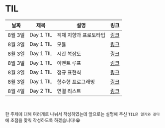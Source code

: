 # TIL

|날짜|제목|설명|링크|
|---|---|---|---|
|8월 3일|Day 1 TIL|객체 지향과 프로토타입|[링크](https://github.com/rkdvnfma90/TIL/blob/master/Javascript/%5B2021-08-03%5D-%EA%B0%9D%EC%B2%B4%EC%A7%80%ED%96%A5%EA%B3%BC-%ED%94%84%EB%A1%9C%ED%86%A0%ED%83%80%EC%9E%85.md)|
|8월 3일|Day 1 TIL|모듈|[링크](https://github.com/rkdvnfma90/TIL/blob/master/Javascript/%5B2021-08-03%5D-%EB%AA%A8%EB%93%88.md)|
|8월 3일|Day 1 TIL|시간 복잡도|[링크](https://github.com/rkdvnfma90/TIL/blob/master/Javascript/%5B2021-08-03%5D-%EC%8B%9C%EA%B0%84%EB%B3%B5%EC%9E%A1%EB%8F%84.md)|
|8월 3일|Day 1 TIL|이벤트 루프|[링크](https://github.com/rkdvnfma90/TIL/blob/master/Javascript/%5B2021-08-03%5D-%EC%9D%B4%EB%B2%A4%ED%8A%B8%EB%A3%A8%ED%94%84.md)|
|8월 3일|Day 1 TIL|정규 표현식|[링크](https://github.com/rkdvnfma90/TIL/blob/master/Javascript/%5B2021-08-03%5D-%EC%A0%95%EA%B7%9C%ED%91%9C%ED%98%84%EC%8B%9D.md)|
|8월 3일|Day 1 TIL|함수형 프로그래밍|[링크](https://github.com/rkdvnfma90/TIL/blob/master/Javascript/%5B2021-08-03%5D-%ED%95%A8%EC%88%98%ED%98%95%ED%94%84%EB%A1%9C%EA%B7%B8%EB%9E%98%EB%B0%8D.md)|
|8월 4일|Day 2 TIL|연결 리스트|[링크](https://github.com/rkdvnfma90/TIL/blob/master/DataStructure/%5B2021-08-04%5D-%EC%97%B0%EA%B2%B0%EB%A6%AC%EC%8A%A4%ED%8A%B8.md)|

<br>

한 주제에 대해 여러개로 나눠서 작성하였는데 앞으로는 설명해 주신 `TIL은 일기와 같다`에 초점을 맞춰 작성하도록 하겠습니다!😭